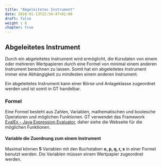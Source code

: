 ```yaml
---
title: "Abgeleitetes Instrument"
date: 2018-01-13T22:54:47+01:00
draft: false
weight : 8
chapter: true
---
```

## Abgeleitetes Instrument
Durch ein abgeleitetes Instrument wird ermöglicht, die Kursdaten von einem oder mehreren Wertpapieren durch eine Formel von minimal einem anderen Instrument berechnen zu lassen. Somit hat ein abgeleitetes Instrument immer eine Abhängigkeit zu mindesten einem anderen Instrument.

Ein abgeleitetes Instrument kann einer Börse und Anlageklasse zugeordnet werden und ist somit in GT handelbar.

### Formel
Eine Formel besteht aus Zahlen, Variablen, mathematischen und boolesche Operatoren und möglichen Funktionen. GT verwendet das Framework [EvalEx - Java Expression Evaluator](//github.com/uklimaschewski/EvalEx), daher siehe die Webseite für die möglichen Funktionen.

#### Variable die Zuordnung zum einem Instrument 
Maximal können **5** Variablen mit den Buchstaben **o, p, q, r, s** in einer Formel benutzt werden. Die Variablen müssen einem Wertpapier zugeordnet werden.